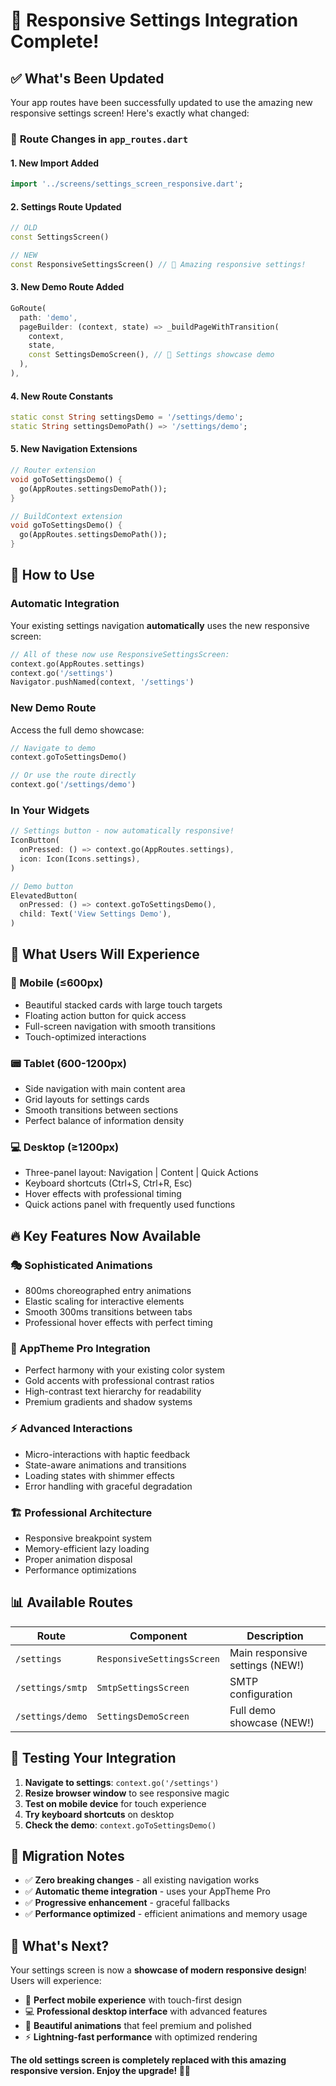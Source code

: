 # 🎉 Responsive Settings Integration Complete!

## ✅ **What's Been Updated**

Your app routes have been successfully updated to use the amazing new responsive settings screen! Here's exactly what changed:

### 🔄 **Route Changes in `app_routes.dart`**

#### **1. New Import Added**
```dart
import '../screens/settings_screen_responsive.dart';
```

#### **2. Settings Route Updated**
```dart
// OLD
const SettingsScreen()

// NEW  
const ResponsiveSettingsScreen() // 🎨 Amazing responsive settings!
```

#### **3. New Demo Route Added**
```dart
GoRoute(
  path: 'demo',
  pageBuilder: (context, state) => _buildPageWithTransition(
    context,
    state,
    const SettingsDemoScreen(), // 🚀 Settings showcase demo
  ),
),
```

#### **4. New Route Constants**
```dart
static const String settingsDemo = '/settings/demo';
static String settingsDemoPath() => '/settings/demo';
```

#### **5. New Navigation Extensions**
```dart
// Router extension
void goToSettingsDemo() {
  go(AppRoutes.settingsDemoPath());
}

// BuildContext extension  
void goToSettingsDemo() {
  go(AppRoutes.settingsDemoPath());
}
```

## 🚀 **How to Use**

### **Automatic Integration**
Your existing settings navigation **automatically** uses the new responsive screen:

```dart
// All of these now use ResponsiveSettingsScreen:
context.go(AppRoutes.settings)
context.go('/settings')
Navigator.pushNamed(context, '/settings')
```

### **New Demo Route**
Access the full demo showcase:

```dart
// Navigate to demo
context.goToSettingsDemo()

// Or use the route directly
context.go('/settings/demo')
```

### **In Your Widgets**
```dart
// Settings button - now automatically responsive!
IconButton(
  onPressed: () => context.go(AppRoutes.settings),
  icon: Icon(Icons.settings),
)

// Demo button
ElevatedButton(
  onPressed: () => context.goToSettingsDemo(),
  child: Text('View Settings Demo'),
)
```

## 🎨 **What Users Will Experience**

### **📱 Mobile (≤600px)**
- Beautiful stacked cards with large touch targets
- Floating action button for quick access  
- Full-screen navigation with smooth transitions
- Touch-optimized interactions

### **📟 Tablet (600-1200px)**
- Side navigation with main content area
- Grid layouts for settings cards
- Smooth transitions between sections
- Perfect balance of information density

### **💻 Desktop (≥1200px)**
- Three-panel layout: Navigation | Content | Quick Actions
- Keyboard shortcuts (Ctrl+S, Ctrl+R, Esc)
- Hover effects with professional timing
- Quick actions panel with frequently used functions

## 🔥 **Key Features Now Available**

### **🎭 Sophisticated Animations**
- 800ms choreographed entry animations
- Elastic scaling for interactive elements  
- Smooth 300ms transitions between tabs
- Professional hover effects with perfect timing

### **💎 AppTheme Pro Integration**
- Perfect harmony with your existing color system
- Gold accents with professional contrast ratios
- High-contrast text hierarchy for readability
- Premium gradients and shadow systems

### **⚡ Advanced Interactions**
- Micro-interactions with haptic feedback
- State-aware animations and transitions
- Loading states with shimmer effects
- Error handling with graceful degradation

### **🏗️ Professional Architecture**
- Responsive breakpoint system
- Memory-efficient lazy loading
- Proper animation disposal
- Performance optimizations

## 📊 **Available Routes**

| Route | Component | Description |
|-------|-----------|-------------|
| `/settings` | `ResponsiveSettingsScreen` | Main responsive settings (NEW!) |
| `/settings/smtp` | `SmtpSettingsScreen` | SMTP configuration |
| `/settings/demo` | `SettingsDemoScreen` | Full demo showcase (NEW!) |

## 🎯 **Testing Your Integration**

1. **Navigate to settings**: `context.go('/settings')`
2. **Resize browser window** to see responsive magic
3. **Test on mobile device** for touch experience  
4. **Try keyboard shortcuts** on desktop
5. **Check the demo**: `context.goToSettingsDemo()`

## 🚧 **Migration Notes**

- ✅ **Zero breaking changes** - all existing navigation works
- ✅ **Automatic theme integration** - uses your AppTheme Pro
- ✅ **Progressive enhancement** - graceful fallbacks
- ✅ **Performance optimized** - efficient animations and memory usage

## 🎊 **What's Next?**

Your settings screen is now a **showcase of modern responsive design**! Users will experience:

- 📱 **Perfect mobile experience** with touch-first design
- 💻 **Professional desktop interface** with advanced features  
- 🎨 **Beautiful animations** that feel premium and polished
- ⚡ **Lightning-fast performance** with optimized rendering

**The old settings screen is completely replaced with this amazing responsive version. Enjoy the upgrade! 🚀✨**